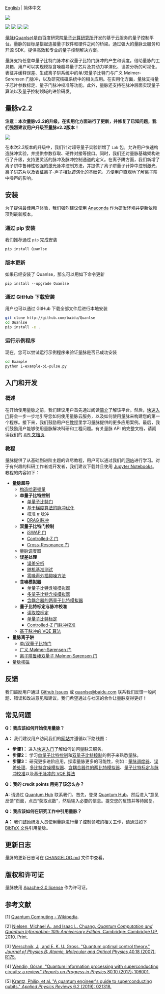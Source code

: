 [English](README.md) | 简体中文

![](https://release-data.cdn.bcebos.com/Quanlse_title_cn.png)

[![](https://img.shields.io/badge/license-Apache%202.0-green)](./LICENSE) [![](https://img.shields.io/badge/build-passing-green)]() ![](https://img.shields.io/badge/Python-3.7--3.8-blue) ![](https://img.shields.io/badge/release-v2.2.0-blue)

[量脉(Quanlse)](https://quanlse.baidu.com)是由百度研究院[量子计算研究所](https://quantum.baidu.com)开发的基于云服务的量子控制平台。量脉的目标是搭起连接量子软件和硬件之间的桥梁。通过强大的量脉云服务和开源 SDK，提供高效和专业的量子控制解决方案。

量脉支持任意单量子比特门脉冲和双量子比特门脉冲的产生和调度。借助量脉的工具箱，用户可以实现模拟含噪超导量子芯片及其动力学演化、误差分析的可视化、表征并缓释误差、生成离子阱系统中的单/双量子比特门与广义 Mølmer-Sørensen 门脉冲，以及研究核磁系统中的相关应用。在实用化方面，量脉支持量子芯片参数标定、量子门脉冲校准等功能。此外，量脉还支持在脉冲层面实现量子算法以及量子控制领域的进阶研发。

## 量脉v2.2

**注意：本次量脉v2.2的升级，在实用化方面进行了更新，并修复了已知问题，我们强烈建议用户升级至量脉v2.2版本！**

![](https://release-data.bd.bcebos.com/Quanlse_architecture_cn.png)

在本次2.2版本的升级中，我们针对超导量子实验新增了 `Lab` 包，允许用户快速构造脉冲实验，并提供参数存取、硬件对接等接口。同时，我们还对量脉基础架构进行了升级，支持更灵活的脉冲及脉冲控制通道的定义。在离子阱方面，我们新增了离子阱中鲁棒性较强的激光脉冲控制方法，并提供了离子阱量子计算中控制激光、离子阱芯片以及表征离子-声子相轨迹演化的基础包，方便用户直观地了解离子阱中噪声的影响。

## 安装

为了提供最佳用户体验，我们强烈建议使用 [Anaconda](https://www.anaconda.com/) 作为研发环境并更新依赖项到最新版本。

### 通过 pip 安装

我们推荐通过 `pip` 完成安装

```bash
pip install Quanlse
```

### 版本更新

如果已经安装了 Quanlse，那么可以用如下命令更新

```
pip install --upgrade Quanlse
```

### 通过 GitHub 下载安装

用户也可以通过 GitHub 下载全部文件后进行本地安装

```bash
git clone http://github.com/baidu/Quanlse
cd Quanlse
pip install -e .
```

### 运行示例程序

现在，您可以尝试运行示例程序来验证量脉是否已成功安装

```bash
cd Example
python 1-example-pi-pulse.py
```

## 入门和开发

### 概述
在开始使用量脉之前，我们建议用户首先通过阅读[简介](https://quanlse.baidu.com/#/doc/overview)了解该平台。然后，[快速入门](https://quanlse.baidu.com/#/doc/quickstart)将会一步一步地引导您如何使用量脉云服务，以及如何使用量脉来构建您的第一个程序。接下来，我们鼓励用户在[教程](https://quanlse.baidu.com/#/doc/tutorial-construct-ham)里学习量脉提供的更多应用案例。最后，我们鼓励用户能够使用量脉解决科研和工程问题。有关量脉 API 的完整文档，请阅读我们的 [API 文档页](https://quanlse.baidu.com/api/).

### 教程

量脉提供了从基础到进阶主题的详尽教程，用户可以通过我们的[网站](https://quanlse.baidu.com)进行学习。对于有兴趣的科研工作者或开发者，我们建议下载并且使用 [Jupyter Notebooks](https://jupyter.org/)。教程的内容如下：

+ **量脉超导**
  + [构造哈密顿量](https://quanlse.baidu.com/#/doc/tutorial-construct-hamiltonian)
  + **单量子比特控制**
    + [单量子比特门](https://quanlse.baidu.com/#/doc/tutorial-single-qubit)
    + [基于梯度算法的脉冲优化](https://quanlse.baidu.com/#/doc/tutorial-GRAPE)
    + [校准 $\pi$ 脉冲](https://quanlse.baidu.com/#/doc/tutorial-pi-pulse)
    + [DRAG 脉冲](https://quanlse.baidu.com/#/doc/tutorial-drag)
  + **双量子比特门控制**
    + [iSWAP 门](https://quanlse.baidu.com/#/doc/tutorial-iswap)
    + [Controlled-Z 门](https://quanlse.baidu.com/#/doc/tutorial-cz)
    + [Cross-Resonance 门](https://quanlse.baidu.com/#/doc/tutorial-cr)
  + [量脉调度器](https://quanlse.baidu.com/#/doc/tutorial-scheduler)
  + **误差处理**
    + [误差分析](https://quanlse.baidu.com/#/doc/tutorial-error-analysis)
    + [随机基准测试](https://quanlse.baidu.com/#/doc/tutorial-randomized-benchmarking)
    + [零噪声外插抑噪方法](https://quanlse.baidu.com/#/doc/tutorial-ZNE)
  + **含噪模拟器**
    + [单量子比特含噪模拟器](https://quanlse.baidu.com/#/doc/tutorial-single-qubit-noisy-simulator)
    + [多量子比特含噪模拟器](https://quanlse.baidu.com/#/doc/tutorial-multi-qubit-noisy-simulator)
    + [含耦合器的两量子比特模拟器](https://quanlse.baidu.com/#/doc/tutorial-two-qubit-simulator-with-coupler-architecture)
  + **量子比特标定与脉冲校准**
    + [读取腔标定](https://quanlse.baidu.com/#/doc/tutorial-readout-cavity-calibration)
    + [单量子比特标定](https://quanlse.baidu.com/#/doc/tutorial-single-qubit-calibration)
    + [Controlled-Z 门脉冲校准](https://quanlse.baidu.com/#/doc/tutorial-calibration-cz)
  + [基于脉冲的 VQE 算法](https://quanlse.baidu.com/#/doc/tutorial-pbvqe)
+ **量脉离子阱**
  + [单/双量子比特门](https://quanlse.baidu.com/#/doc/tutorial-ion-trap-single-and-two-qubit-gate)
  + [广义 Mølmer-Sørensen 门](https://quanlse.baidu.com/#/doc/tutorial-general-MS-gate)
  + [离子阱鲁棒双量子 Mølmer-Sørensen 门](https://quanlse.baidu.com/#/doc/tutorial-trapped-ion-robust-control)
+ [量脉核磁](https://quanlse.baidu.com/#/doc/nmr)

## 反馈

我们鼓励用户通过 [Github Issues](https://github.com/baidu/Quanlse/issues) 或 quanlse@baidu.com 联系我们反馈一般问题、错误和改进意见和建议。我们希望通过与社区的合作让量脉变得更好！

## 常见问题
**Q：我应该如何开始使用量脉？**

**A：** 我们建议用户访问我们的[网站](https://quanlse.baidu.com)并遵循以下路线图：

- **步骤1：** 进入[快速入门](https://quanlse.baidu.com/#/doc/quickstart)了解如何访问量脉云服务。
- **步骤2：** 学习[单量子比特控制](https://quanlse.baidu.com/#/doc/tutorial-single-qubit)和[双量子比特控制](https://quanlse.baidu.com/#/doc/tutorial-iswap)的例子来熟悉量脉。
- **步骤3：** 研究更多进阶应用，探索量脉更多的可能性，例如：[量脉调度器](https://quanlse.baidu.com/#/doc/tutorial-scheduler)、[误差处理](https://quanlse.baidu.com/#/doc/tutorial-error-analysis)、[多比特含噪模拟器](https://quanlse.baidu.com/#/doc/tutorial-multi-qubit-noisy-simulator)、[含耦合器件的两比特模拟器](https://quanlse.baidu.com/#/doc/tutorial-two-qubit-simulator-with-coupler-architecture)、[量子比特标定与脉冲校准](https://quanlse.baidu.com/#/doc/tutorial-readout-cavity-calibration)以及[基于脉冲的 VQE 算法](https://quanlse.baidu.com/#/doc/tutorial-pbvqe)

**Q：我的 credit points 用完了该怎么办？**

**A:** 请通过 [Quantum Hub](https://quantum-hub.baidu.com) 联系我们。首先，登录 [Quantum Hub](https://quantum-hub.baidu.com)，然后进入“意见反馈”页面，点击“获取点数”，然后输入必要的信息。提交您的反馈并等待回复。

**Q：我应该如何在研究工作中引用量脉？**

**A：** 我们鼓励研发人员使用量脉进行量子控制领域的相关工作，请通过如下 [BibTeX 文件](Quanlse.bib)引用量脉。
## 更新日志

量脉的更新日志可在 [CHANGELOG.md](CHANGELOG.md) 文件中查看。

## 版权和许可证

量脉使用 [Apache-2.0 license](LICENSE) 作为许可证。

## 参考文献

[1] [Quantum Computing - Wikipedia](https://en.wikipedia.org/wiki/Quantum_computing).

[2] [Nielsen, Michael A., and Isaac L. Chuang. *Quantum Computation and Quantum Information: 10th Anniversary Edition*. Cambridge: Cambridge UP, 2010. Print.](https://doi.org/10.1017/CBO9780511976667)

[3] [Werschnik, J., and E. K. U. Gross. "Quantum optimal control theory." *Journal of Physics B: Atomic, Molecular and Optical Physics* 40.18 (2007): R175.](https://doi.org/10.1088/0953-4075/40/18/R01)

[4] [Wendin, Göran. "Quantum information processing with superconducting circuits: a review." *Reports on Progress in Physics* 80.10 (2017): 106001.](https://doi.org/10.1088/1361-6633/aa7e1a)

[5] [Krantz, Philip, et al. "A quantum engineer's guide to superconducting qubits." *Applied Physics Reviews* 6.2 (2019): 021318.](https://doi.org/10.1063/1.5089550)
